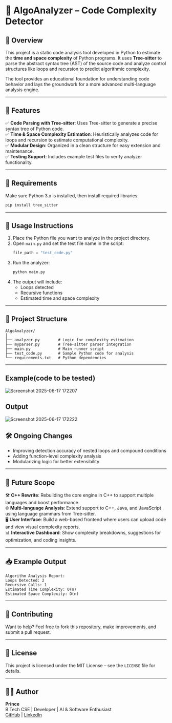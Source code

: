 # 🧠 AlgoAnalyzer – Code Complexity Detector

## 📖 Overview  
This project is a static code analysis tool developed in Python to estimate the **time and space complexity** of Python programs. It uses **Tree-sitter** to parse the abstract syntax tree (AST) of the source code and analyze control structures like loops and recursion to predict algorithmic complexity.

The tool provides an educational foundation for understanding code behavior and lays the groundwork for a more advanced multi-language analysis engine.

---

## 🚀 Features

✅ **Code Parsing with Tree-sitter**: Uses Tree-sitter to generate a precise syntax tree of Python code.  
✅ **Time & Space Complexity Estimation**: Heuristically analyzes code for loops and recursion to estimate computational complexity.  
✅ **Modular Design**: Organized in a clean structure for easy extension and maintenance.  
✅ **Testing Support**: Includes example test files to verify analyzer functionality.

---

## 🧰 Requirements

Make sure Python 3.x is installed, then install required libraries:

```bash
pip install tree_sitter
```

---

## 🧪 Usage Instructions

1. Place the Python file you want to analyze in the project directory.  
2. Open `main.py` and set the test file name in the script:
   ```python
   file_path = "test_code.py"
   ```
3. Run the analyzer:
   ```bash
   python main.py
   ```
4. The output will include:
   - Loops detected  
   - Recursive functions  
   - Estimated time and space complexity

---

## 📂 Project Structure

```
AlgoAnalyzer/
│
├── analyzer.py        # Logic for complexity estimation
├── myparser.py        # Tree-sitter parser integration
├── main.py            # Main runner script
├── test_code.py       # Sample Python code for analysis
└── requirements.txt   # Python dependencies
```

---

## Example(code to be tested)

![Screenshot 2025-06-17 172207](https://github.com/user-attachments/assets/b2c3f634-e5a8-441b-bfa1-2f024a996f3f)

## Output

![Screenshot 2025-06-17 172222](https://github.com/user-attachments/assets/1e5d25dc-bcc4-4442-9f67-92de55f81c70)


## 🛠️ Ongoing Changes

- Improving detection accuracy of nested loops and compound conditions  
- Adding function-level complexity analysis  
- Modularizing logic for better extensibility

---

## 🔮 Future Scope

🛠️ **C++ Rewrite**: Rebuilding the core engine in C++ to support multiple languages and boost performance.  
🌐 **Multi-language Analysis**: Extend support to C++, Java, and JavaScript using language grammars from Tree-sitter.  
🖥️ **User Interface**: Build a web-based frontend where users can upload code and view visual complexity reports.  
📊 **Interactive Dashboard**: Show complexity breakdowns, suggestions for optimization, and coding insights.

---

## 📥 Example Output

```
Algorithm Analysis Report:
Loops Detected: 2
Recursive Calls: 1
Estimated Time Complexity: O(n)
Estimated Space Complexity: O(n)
```

---

## 🤝 Contributing

Want to help? Feel free to fork this repository, make improvements, and submit a pull request.

---

## 📄 License

This project is licensed under the MIT License – see the `LICENSE` file for details.

---

## 👨‍💻 Author

**Prince**  
B.Tech CSE | Developer | AI & Software Enthusiast  
[GitHub](http://github.com/princee01) | [LinkedIn](https://www.linkedin.com/in/prince-kumar99107/?utm_source=share&utm_campaign=share_via&utm_content=profile&utm_medium=android_app)
